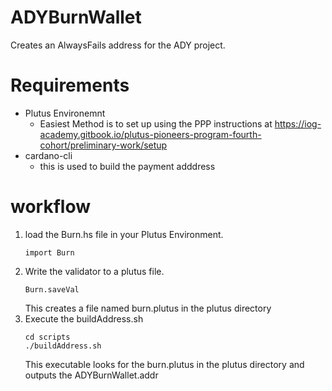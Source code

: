 # ADYBurnWallet 
Creates an AlwaysFails address for the ADY project.

# Requirements
- Plutus Environemnt
  - Easiest Method is to set up using the PPP instructions at https://iog-academy.gitbook.io/plutus-pioneers-program-fourth-cohort/preliminary-work/setup
- cardano-cli
  - this is used to build the payment adddress

# workflow
1. load the Burn.hs file in your Plutus Environment.
   ```
   import Burn
   ```
2. Write the validator to a plutus file.
   ```
   Burn.saveVal
   ```
   This creates a file named burn.plutus in the plutus directory
3. Execute the buildAddress.sh
   ```
   cd scripts
   ./buildAddress.sh
   ```
   This executable looks for the burn.plutus in the plutus directory and outputs the ADYBurnWallet.addr
